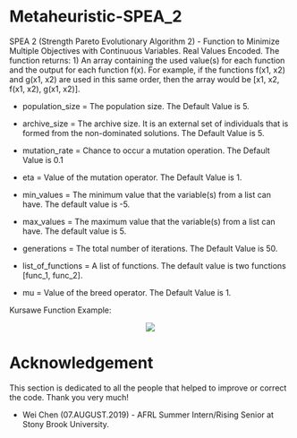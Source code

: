 # Metaheuristic-SPEA_2
SPEA 2 (Strength Pareto Evolutionary Algorithm 2) - Function to Minimize Multiple Objectives with Continuous Variables. Real Values Encoded. The function returns: 1) An array containing the used value(s) for each function and the output for each function f(x). For example, if the functions f(x1, x2) and g(x1, x2) are used in this same order, then the array would be [x1, x2, f(x1, x2), g(x1, x2)].  


* population_size = The population size. The Default Value is 5.

* archive_size = The archive size. It is an external set of individuals that is formed from the non-dominated solutions. The Default Value is 5.

* mutation_rate = Chance to occur a mutation operation. The Default Value is 0.1

* eta = Value of the mutation operator. The Default Value is 1.

* min_values = The minimum value that the variable(s) from a list can have. The default value is -5.

* max_values = The maximum value that the variable(s) from a list can have. The default value is  5.

* generations = The total number of iterations. The Default Value is 50.

* list_of_functions = A list of functions. The default value is two functions [func_1, func_2].

* mu = Value of the breed operator. The Default Value is 1.




Kursawe Function Example:
<p align="center"> 
<img src="https://github.com/Valdecy/Metaheuristic-SPEA_2/blob/master/Python-MH-SPEA-2-Kursawe.gif">
</p>

# Acknowledgement 
This section is dedicated to all the people that helped to improve or correct the code. Thank you very much!

* Wei Chen (07.AUGUST.2019) - AFRL Summer Intern/Rising Senior at Stony Brook University.

